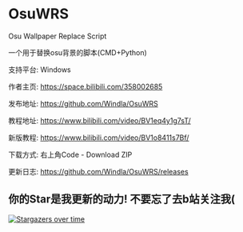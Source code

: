 # OsuWRS
Osu Wallpaper Replace Script

一个用于替换osu背景的脚本(CMD+Python)

支持平台: Windows

作者主页: https://space.bilibili.com/358002685

发布地址: https://github.com/Windla/OsuWRS

教程地址: https://www.bilibili.com/video/BV1eq4y1g7sT/

新版教程: https://www.bilibili.com/video/BV1o8411s7Bf/

下载方式: 右上角Code - Download ZIP

更新日志: https://github.com/Windla/OsuWRS/releases




## 你的Star是我更新的动力! 不要忘了去b站关注我(
[![Stargazers over time](https://starchart.cc/Windla/OsuWRS.svg)](https://starchart.cc/Windla/OsuWRS)
